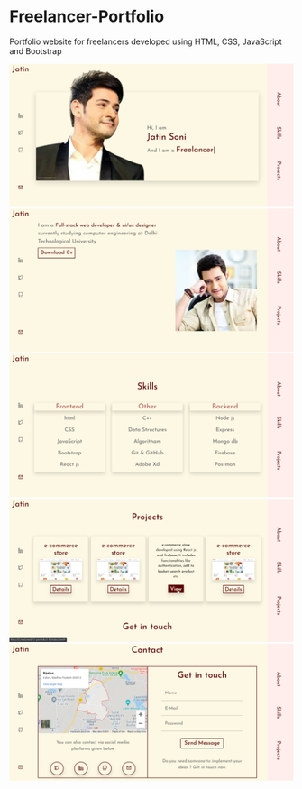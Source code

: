 # Freelancer-Portfolio
Portfolio website for freelancers developed using HTML, CSS, JavaScript and Bootstrap


  <img src="web-images/homePage.png" />
  
  <img src="web-images/aboutPage.png" />
  
  <img src="web-images/skillsPage.png" />
  
  <img src="web-images/projectsPage.png" />
  
  <img src="web-images/contactPage.png" />
